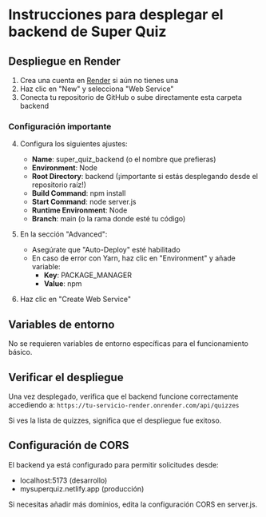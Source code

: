 # Instrucciones para desplegar el backend de Super Quiz

## Despliegue en Render

1. Crea una cuenta en [Render](https://render.com/) si aún no tienes una
2. Haz clic en "New" y selecciona "Web Service"
3. Conecta tu repositorio de GitHub o sube directamente esta carpeta backend

### Configuración importante

4. Configura los siguientes ajustes:

   - **Name**: super_quiz_backend (o el nombre que prefieras)
   - **Environment**: Node
   - **Root Directory**: backend (¡importante si estás desplegando desde el repositorio raíz!)
   - **Build Command**: npm install
   - **Start Command**: node server.js
   - **Runtime Environment**: Node
   - **Branch**: main (o la rama donde esté tu código)

5. En la sección "Advanced":

   - Asegúrate que "Auto-Deploy" esté habilitado
   - En caso de error con Yarn, haz clic en "Environment" y añade variable:
     - **Key**: PACKAGE_MANAGER
     - **Value**: npm

6. Haz clic en "Create Web Service"

## Variables de entorno

No se requieren variables de entorno específicas para el funcionamiento básico.

## Verificar el despliegue

Una vez desplegado, verifica que el backend funcione correctamente accediendo a:
`https://tu-servicio-render.onrender.com/api/quizzes`

Si ves la lista de quizzes, significa que el despliegue fue exitoso.

## Configuración de CORS

El backend ya está configurado para permitir solicitudes desde:

- localhost:5173 (desarrollo)
- mysuperquiz.netlify.app (producción)

Si necesitas añadir más dominios, edita la configuración CORS en server.js.
